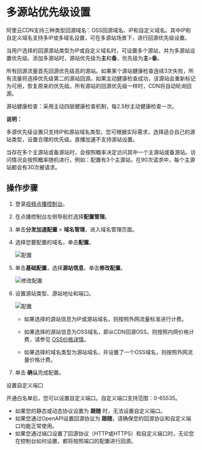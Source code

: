 # 多源站优先级设置

阿里云CDN支持三种类型回源域名：OSS回源域名、IP和自定义域名。其中IP和自定义域名支持多IP或多域名设置，可在多源站场景下，进行回源优先级设置。

当用户选择的回源源站类型为IP或自定义域名时，可设置多个源站，并为多源站设置优先级。添加多源站时，源站优先级为**主**和**备**，优先级为**主**\>**备**。

所有回源流量首先回源优先级高的源站。如果某个源站健康检查连续3次失败，所有流量将选择优先级第二的源站回源。如果主动健康检查成功，该源站会重新标记为可用，恢复原来的优先级。所有源站的回源优先级一样时，CDN将自动轮询回源。

源站健康检查：采用主动四层健康检查机制，每2.5秒主动健康检查一次。

**说明：**

多源优先级设置只支持IP和源站域名类型。您可根据实际需求，选择适合自己的源站类型，设置合理的优先级。直播加速不支持源站设置。

当存在多个主源站或备源站时，会按照概率决定访问其中一个主源站或备源站。访问情况会按照概率随机进行，例如：配置有3个主源站，在90次请求中，每个主源站都会有30次被请求。

## 操作步骤

1.  登录[视频点播控制台](https://vod.console.aliyun.com/)。

2.  在点播控制台左侧导航栏选择**配置管理**。

3.  单击**分发加速配置** \> **域名管理**，进入域名管理页面。

4.  选择您要配置的域名，单击**配置**。

    ![配置](https://static-aliyun-doc.oss-accelerate.aliyuncs.com/assets/img/zh-CN/1277415061/p180549.png)

5.  单击**基础配置**，选择**源站信息**，单击**修改配置**。

    ![修改配置](https://static-aliyun-doc.oss-accelerate.aliyuncs.com/assets/img/zh-CN/1951106061/p184328.png)

6.  设置源站类型、源站地址和端口。

    ![配置](https://static-aliyun-doc.oss-accelerate.aliyuncs.com/assets/img/zh-CN/1951106061/p184329.png)

    -   如果选择的源站信息为IP或源站域名，则按照外网流量标准进行计费。

    -   如果选择的源站信息为OSS域名，即从CDN回源OSS，则按照内网价格计费，请参见 [OSS价格详情](https://cn.aliyun.com/price/product?spm=a2c4g.11186623.2.1.fd0XwH#/oss/detail)。

    -   如果选择的域名类型为源站域名，并设置了一个OSS域名，则按照外网流量价格计费。

7.  单击 **确认**完成配置。


设置自定义端口

开通白名单后，您可以设置自定义端口。自定义端口支持范围：0-65535。

-   如果您的静态或动态协议设置为 **跟随** 时，无法设置自定义端口。
-   如果您通过OpenAPI设置回源协议为 **跟随**，请确保您的回源协议和自定义端口均能正常使用。
-   如果您通过端口设置了回源协议（HTTP或HTTPS）和自定义端口时，无论您在控制台如何设置，都将按照端口的配置进行回源。

